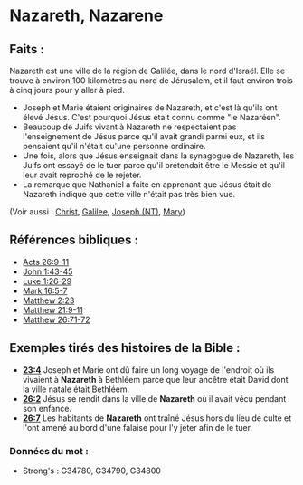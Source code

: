 # Nazareth, Nazarene

## Faits :

Nazareth est une ville de la région de Galilée, dans le nord d'Israël. Elle se trouve à environ 100 kilomètres au nord de Jérusalem, et il faut environ trois à cinq jours pour y aller à pied.

* Joseph et Marie étaient originaires de Nazareth, et c'est là qu'ils ont élevé Jésus. C'est pourquoi Jésus était connu comme "le Nazaréen".
* Beaucoup de Juifs vivant à Nazareth ne respectaient pas l'enseignement de Jésus parce qu'il avait grandi parmi eux, et ils pensaient qu'il n'était qu'une personne ordinaire.
* Une fois, alors que Jésus enseignait dans la synagogue de Nazareth, les Juifs ont essayé de le tuer parce qu'il prétendait être le Messie et qu'il leur avait reproché de le rejeter.
* La remarque que Nathaniel a faite en apprenant que Jésus était de Nazareth indique que cette ville n'était pas très bien vue.

(Voir aussi : [Christ](../kt/christ.md), [Galilee](../names/galilee.md), [Joseph (NT)](../names/josephnt.md), [Mary](../names/mary.md))

## Références bibliques :

* [Acts 26:9-11](rc://en/tn/help/act/26/09)
* [John 1:43-45](rc://en/tn/help/jhn/01/43)
* [Luke 1:26-29](rc://en/tn/help/luk/01/26)
* [Mark 16:5-7](rc://en/tn/help/mrk/16/05)
* [Matthew 2:23](rc://en/tn/help/mat/02/23)
* [Matthew 21:9-11](rc://en/tn/help/mat/21/09)
* [Matthew 26:71-72](rc://en/tn/help/mat/26/71)

## Exemples tirés des histoires de la Bible :

* __[23:4](rc://en/tn/help/obs/23/04)__ Joseph et Marie ont dû faire un long voyage de l'endroit où ils vivaient à __Nazareth__ à Bethléem parce que leur ancêtre était David dont la ville natale était Bethléem.
* __[26:2](rc://en/tn/help/obs/26/02)__ Jésus se rendit dans la ville de __Nazareth__ où il avait vécu pendant son enfance.
* __[26:7](rc://en/tn/help/obs/26/07)__ Les habitants de __Nazareth__ ont traîné Jésus hors du lieu de culte et l'ont amené au bord d'une falaise pour l'y jeter afin de le tuer.

### Données du mot :

* Strong's : G34780, G34790, G34800
